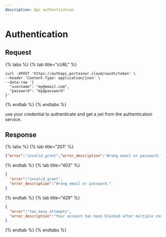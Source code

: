 ```yaml
---
description: Api authentication
---
```


# Authentication

## Request

{% tabs %}
{% tab title="cURL" %}
```text
curl -XPOST 'https://authapi.portainer.cloud/oauth/token' \
--header 'Content-Type: application/json' \
--data-raw '{
  "username": "my@email.com",
  "password": "my@password"
}'
```
{% endtab %}
{% endtabs %}

use your credential to authenticate and get a jwt from the authentication service.

## Response

{% tabs %}
{% tab title="201" %}
```json
{"error":"invalid_grant","error_description":"Wrong email or password."}
```
{% endtab %}
{% tab title="403" %}
```json
{
  "error":"invalid_grant",
  "error_description":"Wrong email or password."
}
```
{% endtab %}
{% tab title="429" %}
```json
{
  "error":"too_many_attempts",
  "error_description":"Your account has been blocked after multiple consecutive login attempts. We've sent you an email with instructions on how to unblock it."
}
```
{% endtab %}
{% endtabs %}
